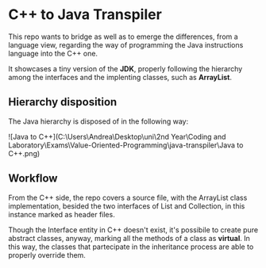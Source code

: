 # C++ to Java Transpiler

This repo wants to bridge as well as to emerge the differences, from a language view, regarding the way of programming the Java instructions language into the C++ one. 

It showcases a tiny version of the **JDK**, properly following the hierarchy among the interfaces and the implenting classes, such as **ArrayList**.

## Hierarchy disposition

The Java hierarchy is disposed of in the following way:

![Java to C++](C:\Users\Andrea\Desktop\uni\2nd Year\Coding and Laboratory\Exams\Value-Oriented-Programming\java-transpiler\Java to C++.png)

## Workflow

From the C++ side, the repo covers a source file, with the ArrayList class implementation, besided the two interfaces of List and Collection, in this instance marked as header files.

Though the Interface entity in C++ doesn't exist, it's possibile to create pure abstract classes, anyway, marking all the methods of a class as **virtual**. In this way, the classes that partecipate in the inheritance process are able to properly override them.

